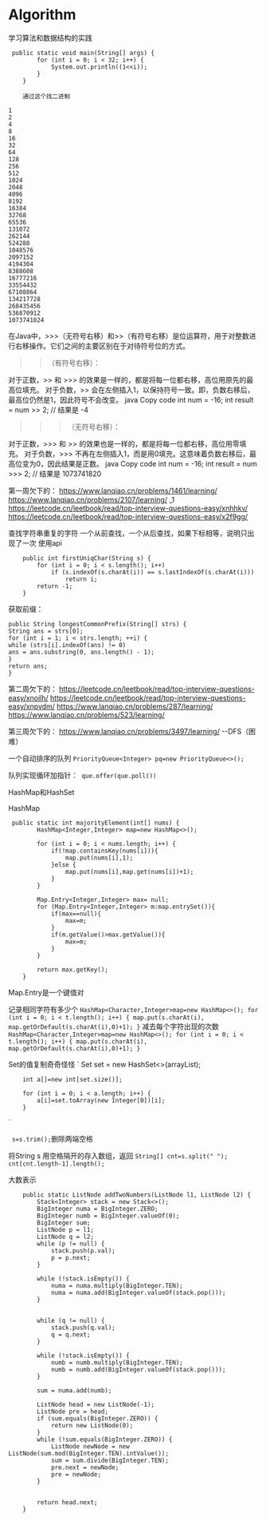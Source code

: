 # Algorithm
学习算法和数据结构的实践

```
 public static void main(String[] args) {
        for (int i = 0; i < 32; i++) {
            System.out.println((1<<i));
        }
    }
    
    通过这个找二进制
    
1
2
4
8
16
32
64
128
256
512
1024
2048
4096
8192
16384
32768
65536
131072
262144
524288
1048576
2097152
4194304
8388608
16777216
33554432
67108864
134217728
268435456
536870912
1073741824
```

在Java中，>>>（无符号右移）和>>（有符号右移）是位运算符，用于对整数进行右移操作。它们之间的主要区别在于对待符号位的方式。

>>（有符号右移）：

对于正数，>> 和 >>> 的效果是一样的，都是将每一位都右移，高位用原先的最高位填充。
对于负数，>> 会在左侧插入1，以保持符号一致。即，负数右移后，最高位仍然是1，因此符号不会改变。
java
Copy code
int num = -16;
int result = num >> 2;  // 结果是 -4
>>>（无符号右移）：

对于正数，>>> 和 >> 的效果也是一样的，都是将每一位都右移，高位用零填充。
对于负数，>>> 不再在左侧插入1，而是用0填充。这意味着负数右移后，最高位变为0，因此结果是正数。
java
Copy code
int num = -16;
int result = num >>> 2;  // 结果是 1073741820


第一周欠下的：
https://www.lanqiao.cn/problems/1461/learning/
https://www.lanqiao.cn/problems/2107/learning/  _1
https://leetcode.cn/leetbook/read/top-interview-questions-easy/xnhhkv/
https://leetcode.cn/leetbook/read/top-interview-questions-easy/x2f9gg/



查找字符串重复的字符
一个从前查找，一个从后查找，如果下标相等，说明只出现了一次  使用api
```
    public int firstUniqChar(String s) {
        for (int i = 0; i < s.length(); i++)
            if (s.indexOf(s.charAt(i)) == s.lastIndexOf(s.charAt(i)))
                return i;
        return -1;
    }
```

获取前缀：
```
public String longestCommonPrefix(String[] strs) {
String ans = strs[0];
for (int i = 1; i < strs.length; ++i) {
while (strs[i].indexOf(ans) != 0)
ans = ans.substring(0, ans.length() - 1);
}
return ans;
}
```



第二周欠下的：
https://leetcode.cn/leetbook/read/top-interview-questions-easy/xnoilh/
https://leetcode.cn/leetbook/read/top-interview-questions-easy/xnpvdm/
https://www.lanqiao.cn/problems/287/learning/
https://www.lanqiao.cn/problems/523/learning/






第三周欠下的：
https://www.lanqiao.cn/problems/3497/learning/ --DFS（困难）


一个自动排序的队列
`PriorityQueue<Integer> pq=new PriorityQueue<>();`

队列实现循环加指针：` que.offer(que.poll())`


HashMap和HashSet

HashMap
```` 
 public static int majorityElement(int[] nums) {
        HashMap<Integer,Integer> map=new HashMap<>();

        for (int i = 0; i < nums.length; i++) {
            if(!map.containsKey(nums[i])){
                map.put(nums[i],1);
            }else {
                map.put(nums[i],map.get(nums[i])+1);
            }
        }

        Map.Entry<Integer,Integer> max= null;
        for (Map.Entry<Integer,Integer> m:map.entrySet()){
            if(max==null){
                max=m;
            }
            if(m.getValue()>max.getValue()){
                max=m;
            }
        }

        return max.getKey();
    }
```` 
Map.Entry是一个键值对

记录相同字符有多少个
`
HashMap<Character,Integer>map=new HashMap<>();
    for (int i = 0; i < t.length(); i++) {
        map.put(s.charAt(i), map.getOrDefault(s.charAt(i),0)+1);
    }
`
减去每个字符出现的次数
` 
    HashMap<Character,Integer>map=new HashMap<>();
    for (int i = 0; i < t.length(); i++) {
        map.put(s.charAt(i), map.getOrDefault(s.charAt(i),0)+1);
    }
`


Set的值复制奇奇怪怪
`
Set<Integer> set = new HashSet<>(arrayList);

        int a[]=new int[set.size()];

        for (int i = 0; i < a.length; i++) {
            a[i]=set.toArray(new Integer[0])[i];
        }
`

` s=s.trim();`删除两端空格

将String s 用空格隔开的存入数组，返回
`String[] cnt=s.split(" ");
cnt[cnt.length-1].length();`


大数表示
```
    public static ListNode addTwoNumbers(ListNode l1, ListNode l2) {
        Stack<Integer> stack = new Stack<>();
        BigInteger numa = BigInteger.ZERO;
        BigInteger numb = BigInteger.valueOf(0);
        BigInteger sum;
        ListNode p = l1;
        ListNode q = l2;
        while (p != null) {
            stack.push(p.val);
            p = p.next;
        }

        while (!stack.isEmpty()) {
            numa = numa.multiply(BigInteger.TEN);
            numa = numa.add(BigInteger.valueOf(stack.pop()));
        }


        while (q != null) {
            stack.push(q.val);
            q = q.next;
        }

        while (!stack.isEmpty()) {
            numb = numb.multiply(BigInteger.TEN);
            numb = numb.add(BigInteger.valueOf(stack.pop()));
        }

        sum = numa.add(numb);

        ListNode head = new ListNode(-1);
        ListNode pre = head;
        if (sum.equals(BigInteger.ZERO)) {
            return new ListNode(0);
        }
        while (!sum.equals(BigInteger.ZERO)) {
            ListNode newNode = new ListNode(sum.mod(BigInteger.TEN).intValue());
            sum = sum.divide(BigInteger.TEN);
            pre.next = newNode;
            pre = newNode;
        }


        return head.next;
    }

```
